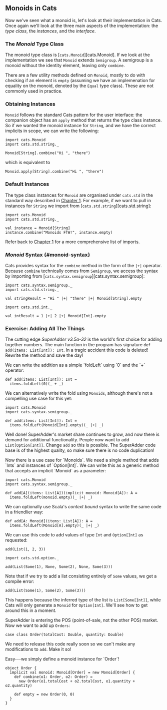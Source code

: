 ## Monoids in Cats

Now we've seen what a monoid is, let's look at their implementation in Cats. Once again we'll look at the three main aspects of the implementation: the *type class*, the *instances*, and the *interface*.

### The *Monoid* Type Class

The monoid type class is [`cats.Monoid`][cats.Monoid]. If we look at the implementation we see that `Monoid` extends `Semigroup`. A semigroup is a monoid without the identity element, leaving only `combine`.

There are a few utility methods defined on `Monoid`, mostly to do with checking if an element is `empty` (assuming we have an implemenation for equality on the monoid, denoted by the `Equal` type class). These are not commonly used in practice.

### Obtaining Instances

`Monoid` follows the standard Cats pattern for the user interface: the companion object has an `apply` method that returns the type class instance. So if we wanted the monoid instance for `String`, and we have the correct implicits in scope, we can write the following:

```tut:book
import cats.Monoid
import cats.std.string._

Monoid[String].combine("Hi ", "there")
```

which is equivalent to

```tut:book
Monoid.apply[String].combine("Hi ", "there")
```

### Default Instances

The type class instances for `Monoid` are organised under `cats.std` in the standard way described in [Chapter 1](#importing-default-instances). For example, if we want to pull in instances for `String` we import from [`cats.std.string`][cats.std.string]:

```tut:book
import cats.Monoid
import cats.std.string._

val instance = Monoid[String]
instance.combine("Monoids FTW!", instance.empty)
```

Refer back to [Chapter 1](#importing-default-instances) for a more comprehensive list of imports.

### *Monoid* Syntax {#monoid-syntax}

Cats provides syntax for the `combine` method in the form of the `|+|` operator.
Because `combine` technically comes from `Semigroup`,
we access the syntax by importing from [`cats.syntax.semigroup`][cats.syntax.semigroup]:

```tut:book
import cats.syntax.semigroup._
import cats.std.string._

val stringResult = "Hi " |+| "there" |+| Monoid[String].empty

import cats.std.int._

val intResult = 1 |+| 2 |+| Monoid[Int].empty
```

### Exercise: Adding All The Things

The cutting edge *SuperAdder v3.5a-32* is the world's first choice for adding together numbers. The main function in the program has signature `def add(items: List[Int]): Int`. In a tragic accident this code is deleted! Rewrite the method and save the day!

<div class="solution">
We can write the addition as a simple `foldLeft` using `0` and the `+` operator:

```tut:book
def add(items: List[Int]): Int =
  items.foldLeft(0)(_ + _)
```

We can alternatively write the fold using `Monoids`, although there's not a compelling use case for this yet:

```tut:book
import cats.Monoid
import cats.syntax.semigroup._

def add(items: List[Int]): Int =
  items.foldLeft(Monoid[Int].empty)(_ |+| _)
```
</div>

Well done! SuperAdder's market share continues to grow, and now there is demand for additional functionality. People now want to add `List[Option[Int]]`. Change `add` so this is possible. The SuperAdder code base is of the highest quality, so make sure there is no code duplication!

<div class="solution">
Now there is a use case for `Monoids`. We need a single method that adds `Ints` and instances of `Option[Int]`. We can write this as a generic method that accepts an implicit `Monoid` as a parameter:

```tut:book
import cats.Monoid
import cats.syntax.semigroup._

def add[A](items: List[A])(implicit monoid: Monoid[A]): A =
  items.foldLeft(monoid.empty)(_ |+| _)
```

We can optionally use Scala's *context bound* syntax to write the same code in a friendlier way:

```tut:book
def add[A: Monoid](items: List[A]): A =
  items.foldLeft(Monoid[A].empty)(_ |+| _)
```

We can use this code to add values of type `Int` and `Option[Int]` as requested:

```tut:book
add(List(1, 2, 3))

import cats.std.option._

add(List(Some(1), None, Some(2), None, Some(3)))
```

Note that if we try to add a list consisting entirely of `Some` values,
we get a compile error:

```tut:fail
add(List(Some(1), Some(2), Some(3)))
```

This happens because the inferred type of the list is `List[Some[Int]]`,
while Cats will only generate a `Monoid` for `Option[Int]`.
We'll see how to get around this in a moment.
</div>

SuperAdder is entering the POS (point-of-sale, not the other POS) market.
Now we want to add up `Orders`:

```tut:book
case class Order(totalCost: Double, quantity: Double)
```

We need to release this code really soon so we can't make any modifications to `add`.
Make it so!

<div class="solution">
Easy---we simply define a monoid instance for `Order`!

```tut:book:silent
object Order {
  implicit val monoid: Monoid[Order] = new Monoid[Order] {
    def combine(o1: Order, o2: Order) =
      new Order(o1.totalCost + o2.totalCost, o1.quantity + o2.quantity)

    def empty = new Order(0, 0)
  }
}
```
</div>
